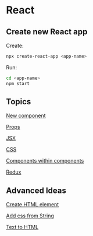 # React

## Create new React app

Create:
```bash
npx create-react-app <app-name>
```

Run:
```bash
cd <app-name>
npm start
```
## Topics
[New component](new-component.md)

[Props](props.md)

[JSX](jsx.md)

[CSS](css.md)

[Components within components](nested-components.md)

[Redux](redux.md)


## Advanced Ideas
[Create HTML element](create-html-element.md)

[Add css from String](dynamic-css.md)

[Text to HTML](text-to-html.md)
